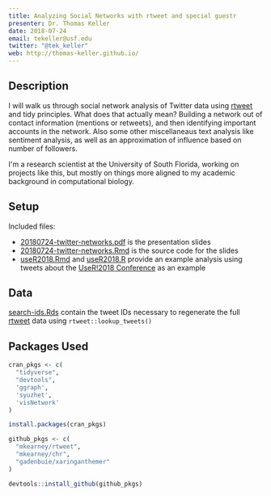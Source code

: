 ```yaml
---
title: Analyzing Social Networks with rtweet and special guestr
presenter: Dr. Thomas Keller 
date: 2018-07-24
email: tekeller@usf.edu
twitter: "@tek_keller"
web: http://thomas-keller.github.io/
---
```


[rtweet]: http://rtweet.info/

## Description

I will walk us through social network analysis of Twitter data using [rtweet] and tidy principles. 
What does that actually mean?
Building a network out of contact information (mentions or retweets), and then identifying important accounts in the network. 
Also some other miscellaneaus text analysis like sentiment analysis, as well as an approximation of influence based on number of followers.

I'm a research scientist at the University of South Florida, working on projects like this, but mostly on things more aligned to my academic background in computational biology. 

## Setup

Included files:

- [20180724-twitter-networks.pdf](20180724-twitter-networks.pdf) is the presentation slides
- [20180724-twitter-networks.Rmd](20180724-twitter-networks.Rmd) is the source code for the slides
- [useR2018.Rmd](useR2018.Rmd) and [useR2018.R](useR2018.R) provide an example analysis using tweets about the [UseR!2018 Conference](https://user2018.r-project.org/) as an example

## Data

[search-ids.Rds](data/search-ids.Rds) contain the tweet IDs necessary to regenerate the full [rtweet] data using `rtweet::lookup_tweets()`

## Packages Used

```r
cran_pkgs <- c(
  "tidyverse",
  "devtools",
  'ggraph',
  'syuzhet',
  'visNetwork'
)

install.packages(cran_pkgs)

github_pkgs <- c(
  "mkearney/rtweet",
  "mkearney/chr",
  "gadenbuie/xaringanthemer"
)

devtools::install_github(github_pkgs)
```
